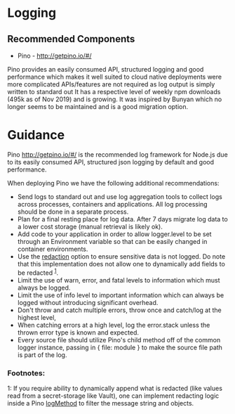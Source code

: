 # Logging

## Recommended Components

- Pino - http://getpino.io/#/

Pino provides an easily consumed API, structured logging and good performance
which makes it well suited to cloud native deployments were more complicated
APIs/features are not required as log output is simply written to standard out
It has a respective level of weekly npm downloads (495k as of Nov 2019)
and is growing. It was inspired by Bunyan which no longer seems to be maintained
and is a good migration option.

# Guidance

Pino http://getpino.io/#/ is the recommended log framework for Node.js due
to its easily consumed API, structured json logging by default
and good performance.

When deploying Pino we have the following additional recommendations:

- Send logs to standard out and use log aggregation tools to collect
  logs across processes, containers and applications. All log processing
  should be done in a separate process.
- Plan for a final resting place for log data. After 7 days migrate
  log data to a lower cost storage (manual retrieval is likely ok).
- Add code to your application in order to allow logger.level
  to be set through an Environment variable so that can be easily
  changed in container environments.
- Use the [redaction](https://github.com/pinojs/pino/blob/HEAD/docs/redaction.md)
  option to ensure sensitive data is not logged. Do note that this implementation 
  does not allow one to dynamically add fields to be redacted <sup>[1](#footnote1)</sup>.
- Limit the use of warn, error, and fatal levels to information
  which must always be logged.
- Limit the use of info level to important information which can
  always be logged without introducing significant overhead.
- Don't throw and catch multiple errors, throw once and catch/log at the
  highest level,
- When catching errors at a high level, log the error.stack unless the thrown error 
  type is known and expected.
- Every source file should utilize Pino's child method off of the common logger
  instance, passing in { file: module } to make the source file path is part of
  the log.

### Footnotes:
<a name="footnote1">1</a>: If you require ability to dynamically append what is 
  redacted (like values read from a secret-storage like Vault), one can implement 
  redacting logic inside a Pino
  [logMethod](https://getpino.io/#/docs/api?id=logmethod) to filter the message 
  string and objects.

